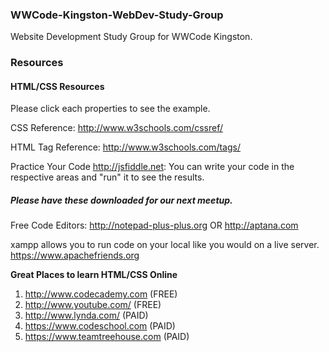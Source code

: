 <h3>WWCode-Kingston-WebDev-Study-Group</h3>
<p>Website Development Study Group for WWCode Kingston.</p>




<h3>Resources</h3>

<h4>HTML/CSS Resources</h4>

Please click each properties to see the example.

CSS Reference: http://www.w3schools.com/cssref/

HTML Tag Reference: http://www.w3schools.com/tags/

Practice Your Code
http://jsfiddle.net: You can write your code in the respective areas and "run" it to see the results.

<h5>Please have these downloaded for our next meetup.</h5>

Free Code Editors: 
http://notepad-plus-plus.org 
OR
http://aptana.com

xampp allows you to run code on your local like you would on a live server. 
https://www.apachefriends.org


<strong>Great Places to learn HTML/CSS Online</strong>

1. http://www.codecademy.com      (FREE)
2. http://www.youtube.com/        (FREE)
3. http://www.lynda.com/          (PAID)
4. https://www.codeschool.com     (PAID)
5. https://www.teamtreehouse.com  (PAID)

